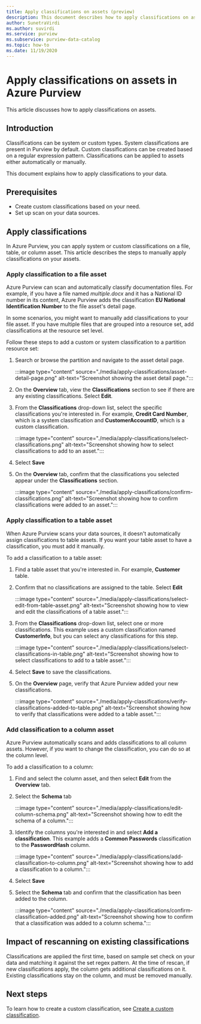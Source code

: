 ```yaml
---
title: Apply classifications on assets (preview)
description: This document describes how to apply classifications on assets.
author: SunetraVirdi
ms.author: suvirdi
ms.service: purview
ms.subservice: purview-data-catalog
ms.topic: how-to
ms.date: 11/19/2020
---
```

# Apply classifications on assets in Azure Purview

This article discusses how to apply classifications on assets.

## Introduction

Classifications can be system or custom types. System classifications are present in Purview by default. Custom classifications can be created based on a regular expression pattern. Classifications can be applied to assets either automatically or manually.

This document explains how to apply classifications to your data.

## Prerequisites

- Create custom classifications based on your need.
- Set up scan on your data sources.

## Apply classifications
In Azure Purview, you can apply system or custom classifications on a file, table, or column asset. This article describes the steps to manually apply classifications on your assets.

### Apply classification to a file asset
Azure Purview can scan and automatically classify documentation files. For example, if you have a file named *multiple.docx* and it has a National ID number in its content, Azure Purview adds the classification **EU National Identification Number** to the file asset's detail page.

In some scenarios, you might want to manually add classifications to your file asset. If you have multiple files that are grouped into a resource set, add classifications at the resource set level.

Follow these steps to add a custom or system classification to a partition resource set:

1. Search or browse the partition and navigate to the asset detail page.

    :::image type="content" source="./media/apply-classifications/asset-detail-page.png" alt-text="Screenshot showing the asset detail page.":::

1. On the **Overview** tab, view the **Classifications** section to see if there are any existing classifications. Select **Edit**.

1. From the **Classifications** drop-down list, select the specific classifications you're interested in. For example, **Credit Card Number**, which is a system classification and **CustomerAccountID**, which is a custom classification.

    :::image type="content" source="./media/apply-classifications/select-classifications.png" alt-text="Screenshot showing how to select classifications to add to an asset.":::

1. Select **Save**

1. On the **Overview** tab, confirm that the classifications you selected appear under the **Classifications** section.

    :::image type="content" source="./media/apply-classifications/confirm-classifications.png" alt-text="Screenshot showing how to confirm classifications were added to an asset.":::

### Apply classification to a table asset

When Azure Purview scans your data sources, it doesn't automatically assign classifications to table assets. If you want your table asset to have a classification, you must add it manually.

To add a classification to a table asset:

1. Find a table asset that you're interested in. For example, **Customer** table.

1. Confirm that no classifications are assigned to the table. Select **Edit**

    :::image type="content" source="./media/apply-classifications/select-edit-from-table-asset.png" alt-text="Screenshot showing how to view and edit the classifications of a table asset.":::

1. From the **Classifications** drop-down list, select one or more classifications. This example uses a custom classification named **CustomerInfo**, but you can select any classifications for this step.

    :::image type="content" source="./media/apply-classifications/select-classifications-in-table.png" alt-text="Screenshot showing how to select classifications to add to a table asset.":::

1. Select **Save** to save the classifications.

1. On the **Overview** page, verify that Azure Purview added your new classifications.

    :::image type="content" source="./media/apply-classifications/verify-classifications-added-to-table.png" alt-text="Screenshot showing how to verify that classifications were added to a table asset.":::

### Add classification to a column asset

Azure Purview automatically scans and adds classifications to all column assets. However, if you want to change the classification, you can do so at the column level.

To add a classification to a column:

1. Find and select the column asset, and then select **Edit** from the **Overview** tab.

1. Select the **Schema** tab

    :::image type="content" source="./media/apply-classifications/edit-column-schema.png" alt-text="Screenshot showing how to edit the schema of a column.":::

1. Identify the columns you're interested in and select **Add a classification**. This example adds a **Common Passwords** classification to the **PasswordHash** column.

    :::image type="content" source="./media/apply-classifications/add-classification-to-column.png" alt-text="Screenshot showing how to add a classification to a column.":::

1. Select **Save**

1. Select the **Schema** tab and confirm that the classification has been added to the column.

    :::image type="content" source="./media/apply-classifications/confirm-classification-added.png" alt-text="Screenshot showing how to confirm that a classification was added to a column schema.":::

## Impact of rescanning on existing classifications

Classifications are applied the first time, based on sample set check on your data and matching it against the set regex pattern. At the time of rescan, if new classifications apply, the column gets additional classifications on it. Existing classifications stay on the column, and must be removed manually.

## Next steps
To learn how to create a custom classification, see [Create a custom classification](create-a-custom-classification-and-classification-rule.md).
